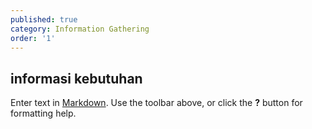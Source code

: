 ```yaml
---
published: true
category: Information Gathering
order: '1'
---
```

## informasi kebutuhan

Enter text in [Markdown](http://daringfireball.net/projects/markdown/). Use the toolbar above, or click the **?** button for formatting help.
